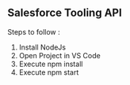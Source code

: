 ## Salesforce Tooling API

Steps to follow :
1. Install NodeJs
2. Open Project in VS Code
3. Execute npm install
4. Execute npm start
